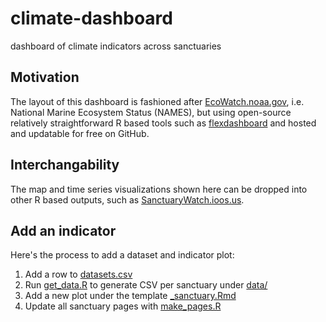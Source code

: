 # climate-dashboard
dashboard of climate indicators across sanctuaries


## Motivation

The layout of this dashboard is fashioned after [EcoWatch.noaa.gov](https://ecowatch.noaa.gov/regions/california-current), i.e. National Marine Ecosystem Status (NAMES), but using open-source relatively straightforward R based tools such as [flexdashboard](https://pkgs.rstudio.com/flexdashboard/) and hosted and updatable for free on GitHub.

## Interchangability

The map and time series visualizations shown here can be dropped into other R based outputs, such as [SanctuaryWatch.ioos.us](https://sanctuarywatch.ioos.us).

## Add an indicator

Here's the process to add a dataset and indicator plot:

1. Add a row to [datasets.csv](https://github.com/noaa-onms/climate-dashboard/blob/main/data/datasets.csv)
1. Run [get_data.R](https://github.com/noaa-onms/climate-dashboard/blob/main/scripts/get_data.R) to generate CSV per sanctuary under [data/](https://github.com/noaa-onms/climate-dashboard/tree/main/data/)
1. Add a new plot under the template [_sanctuary.Rmd](https://github.com/noaa-onms/climate-dashboard/blob/main/_sanctuary.Rmd)
1. Update all sanctuary pages with [make_pages.R](https://github.com/noaa-onms/climate-dashboard/blob/main/scripts/make_pages.R)
